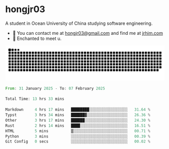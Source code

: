 # hongjr03

A student in Ocean University of China studying software engineering. 

- 📧 You can contact me at hongjr03@gmail.com and find me at [jrhim.com](https://jrhim.com/)
- 💜 Enchanted to meet u.

![snake_animation](https://raw.githubusercontent.com/hongjr03/hongjr03/output/github-contribution-grid-snake.svg)

<!--START_SECTION:waka-->

```rust
From: 31 January 2025 - To: 07 February 2025

Total Time: 13 hrs 33 mins

Markdown     4 hrs 17 mins   ████████░░░░░░░░░░░░░░░░░   31.64 %
Typst        3 hrs 34 mins   ██████▓░░░░░░░░░░░░░░░░░░   26.36 %
Other        3 hrs 17 mins   ██████░░░░░░░░░░░░░░░░░░░   24.30 %
Rust         2 hrs 14 mins   ████░░░░░░░░░░░░░░░░░░░░░   16.51 %
HTML         5 mins          ▒░░░░░░░░░░░░░░░░░░░░░░░░   00.71 %
Python       3 mins          ░░░░░░░░░░░░░░░░░░░░░░░░░   00.39 %
Git Config   0 secs          ░░░░░░░░░░░░░░░░░░░░░░░░░   00.02 %
```

<!--END_SECTION:waka-->
